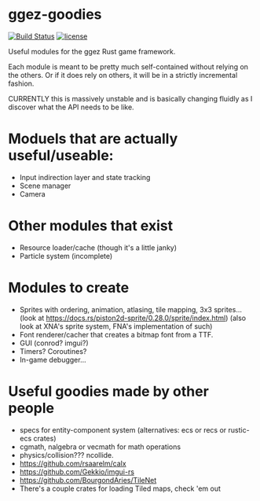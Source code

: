# ggez-goodies

[![Build Status](https://travis-ci.org/ggez/ggez-goodies.svg?branch=master)](https://travis-ci.org/ggez/ggez-goodies)
[![license](http://img.shields.io/badge/license-MIT-blue.svg)](https://github.com/ggez/ggez/blob/master/LICENSE)


Useful modules for the ggez Rust game framework.

Each module is meant to be pretty much self-contained without relying on the others.
Or if it does rely on others, it will be in a strictly incremental fashion.

CURRENTLY this is massively unstable and is basically changing fluidly as I discover what the API needs to be like.

# Moduels that are actually useful/useable:

* Input indirection layer and state tracking
* Scene manager
* Camera

# Other modules that exist

* Resource loader/cache (though it's a little janky)
* Particle system (incomplete)

# Modules to create

* Sprites with ordering, animation, atlasing, tile mapping, 3x3 sprites... (look at https://docs.rs/piston2d-sprite/0.28.0/sprite/index.html) (also look at XNA's sprite system, FNA's implementation of such)
* Font renderer/cacher that creates a bitmap font from a TTF.
* GUI (conrod? imgui?)
* Timers?  Coroutines?
* In-game debugger...

# Useful goodies made by other people

* specs for entity-component system (alternatives: ecs or recs or rustic-ecs crates)
* cgmath, nalgebra or vecmath for math operations
* physics/collision???  ncollide.
* https://github.com/rsaarelm/calx
* https://github.com/Gekkio/imgui-rs
* https://github.com/BourgondAries/TileNet
* There's a couple crates for loading Tiled maps, check 'em out